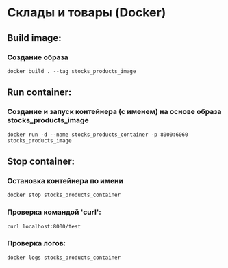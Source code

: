 # Склады и товары (Docker)
## Build image:
### Создание образа
```
docker build . --tag stocks_products_image
```
## Run container:
### Создание и запуск контейнера (с именем) на основе образа stocks_products_image
```
docker run -d --name stocks_products_container -p 8000:6060 stocks_products_image
```
## Stop container:
### Остановка контейнера по имени
```
docker stop stocks_products_container
```

### Проверка командой 'curl':
```
curl localhost:8000/test
```

### Проверка логов:
```
docker logs stocks_products_container
```
